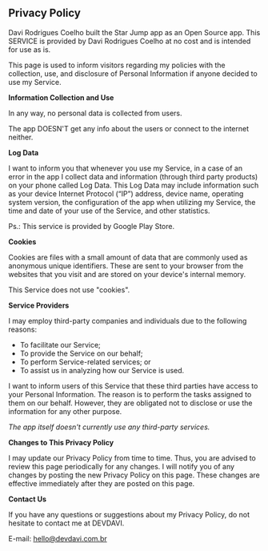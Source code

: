 ## Privacy Policy

Davi Rodrigues Coelho built the Star Jump app as an Open Source app. This SERVICE is provided by Davi Rodrigues Coelho at no cost and is intended for use as is.

This page is used to inform visitors regarding my policies with the collection, use, and disclosure of Personal Information if anyone decided to use my Service.

**Information Collection and Use**

In any way, no personal data is collected from users.

The app DOESN'T get any info about the users or connect to the internet neither.

**Log Data**

I want to inform you that whenever you use my Service, in a case of an error in the app I collect data and information (through third party products) on your phone called Log Data. This Log Data may include information such as your device Internet Protocol (“IP”) address, device name, operating system version, the configuration of the app when utilizing my Service, the time and date of your use of the Service, and other statistics.

Ps.: This service is provided by Google Play Store.

**Cookies**

Cookies are files with a small amount of data that are commonly used as anonymous unique identifiers. These are sent to your browser from the websites that you visit and are stored on your device's internal memory.

This Service does not use "cookies".

**Service Providers**

I may employ third-party companies and individuals due to the following reasons:

*   To facilitate our Service;
*   To provide the Service on our behalf;
*   To perform Service-related services; or
*   To assist us in analyzing how our Service is used.

I want to inform users of this Service that these third parties have access to your Personal Information. The reason is to perform the tasks assigned to them on our behalf. However, they are obligated not to disclose or use the information for any other purpose.

*The app itself doesn't currently use any third-party services.*

**Changes to This Privacy Policy**

I may update our Privacy Policy from time to time. Thus, you are advised to review this page periodically for any changes. I will notify you of any changes by posting the new Privacy Policy on this page. These changes are effective immediately after they are posted on this page.

**Contact Us**

If you have any questions or suggestions about my Privacy Policy, do not hesitate to contact me at DEVDAVI.

E-mail: hello@devdavi.com.br

